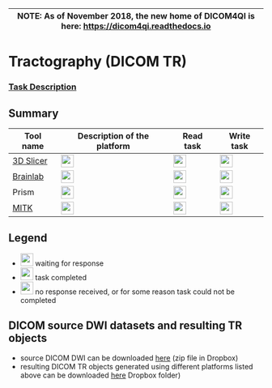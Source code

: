 | NOTE: As of November 2018, the new home of DICOM4QI is here: https://dicom4qi.readthedocs.io|
| --- |

# Tractography (DICOM TR)

### [Task Description](/instructions/tractography-results-dicom-tr.md)

## Summary

| Tool name | Description of the platform| Read task | Write task |
| -- | -- | -- | -- |
| [3D Slicer](/results/tr/slicer.md) | <img src="../images/done.png" width=25> | <img src="../images/done.png" width=25> | <img src="../images/done.png" width=25> |
| [Brainlab](/results/tr/Brainlab.md) | <img src="../images/done.png" width=25> | <img src="../images/done.png" width=25> | <img src="../images/done.png" width=25> |
| Prism | <img src="../images/done.png" width=25> | <img src="../images/done.png" width=25> | <img src="../images/done.png" width=25> |
| [MITK](/results/tr/mitk.md) | <img src="../images/done.png" width=25> | <img src="../images/done.png" width=25> | <img src="../images/done.png" width=25> |


## Legend

* <img src="../images/waiting.png" width=25> waiting for response
* <img src="../images/done.png" width=25> task completed
* <img src="../images/failed.png" width=25> no response received, or for some reason task could not be completed

## DICOM source DWI datasets and resulting TR objects

* source DICOM DWI can be downloaded [here](https://www.dropbox.com/sh/qv1mo5lg5bzykps/AAB721QJ1VjZUm4oUSAleHsWa?dl=1) (zip file in Dropbox)
* resulting DICOM TR objects generated using different platforms listed above can be downloaded [here](https://www.dropbox.com/sh/gmy2nt1mlfk1k2w/AADIdfcLUUZ8ViAh7i6x0aana?dl=0) Dropbox folder)
